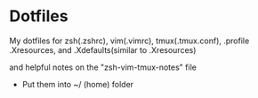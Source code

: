 # Dotfiles
My dotfiles for zsh(.zshrc), vim(.vimrc), tmux(.tmux.conf), .profile
.Xresources, and .Xdefaults(similar to .Xresources)

and helpful notes on the "zsh-vim-tmux-notes" file

- Put them  into ~/ (home) folder

